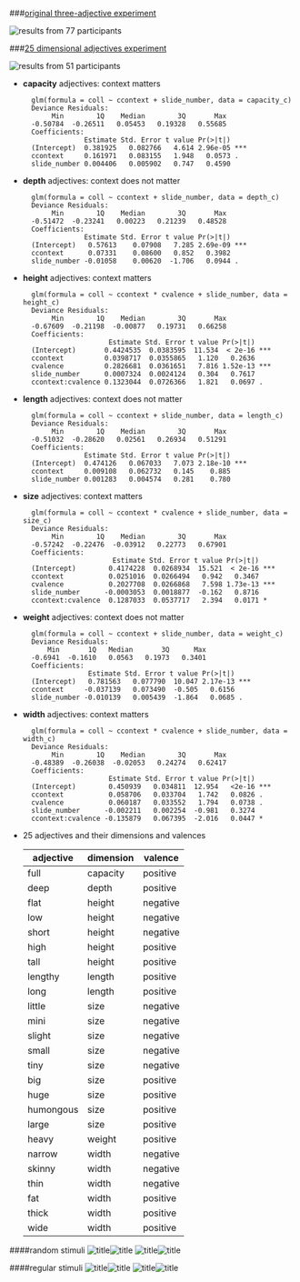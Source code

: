 ###[original three-adjective experiment](https://web.stanford.edu/~scontras/experiment_persistence.v10-master/persistence.v10/persistence.v10.html)

![results from 77 participants](../../../writing/Cubert/plots/expt3.png)

###[25 dimensional adjectives experiment](https://web.stanford.edu/~scontras/CollectivePredication/13-dimensional/dimensional.html)

![results from 51 participants](dimension-valence.png)

* **capacity** adjectives: context matters

	    glm(formula = coll ~ ccontext + slide_number, data = capacity_c)
		Deviance Residuals: 
		     Min        1Q    Median        3Q       Max  
		-0.50784  -0.26511   0.05453   0.19328   0.55685  
		Coefficients:
		             Estimate Std. Error t value Pr(>|t|)    
		(Intercept)  0.381925   0.082766   4.614 2.96e-05 ***
		ccontext     0.161971   0.083155   1.948   0.0573 .  
		slide_number 0.004406   0.005902   0.747   0.4590    
		
* **depth** adjectives: context does not matter

		glm(formula = coll ~ ccontext + slide_number, data = depth_c)
		Deviance Residuals: 
		     Min        1Q    Median        3Q       Max  
		-0.51472  -0.23241   0.00223   0.21239   0.48528  		
		Coefficients:
		             Estimate Std. Error t value Pr(>|t|)    
		(Intercept)   0.57613    0.07908   7.285 2.69e-09 ***
		ccontext      0.07331    0.08600   0.852   0.3982    
		slide_number -0.01058    0.00620  -1.706   0.0944 .  
		
* **height** adjectives: context matters

		glm(formula = coll ~ ccontext * cvalence + slide_number, data = height_c)
		Deviance Residuals: 
		     Min        1Q    Median        3Q       Max  
		-0.67609  -0.21198  -0.00877   0.19731   0.66258  
		Coefficients:
		                   Estimate Std. Error t value Pr(>|t|)    
		(Intercept)       0.4424535  0.0383595  11.534  < 2e-16 ***
		ccontext          0.0398717  0.0355865   1.120   0.2636    
		cvalence          0.2826681  0.0361651   7.816 1.52e-13 ***
		slide_number      0.0007324  0.0024124   0.304   0.7617    
		ccontext:cvalence 0.1323044  0.0726366   1.821   0.0697 . 
		
* **length** adjectives: context does not matter

		glm(formula = coll ~ ccontext + slide_number, data = length_c)
		Deviance Residuals: 
		     Min        1Q    Median        3Q       Max  
		-0.51032  -0.28620   0.02561   0.26934   0.51291  
		Coefficients:
		             Estimate Std. Error t value Pr(>|t|)    
		(Intercept)  0.474126   0.067033   7.073 2.18e-10 ***
		ccontext     0.009108   0.062732   0.145    0.885    
		slide_number 0.001283   0.004574   0.281    0.780 
		
* **size** adjectives: context matters

		glm(formula = coll ~ ccontext * cvalence + slide_number, data = size_c)
		Deviance Residuals: 
		     Min        1Q    Median        3Q       Max  
		-0.57242  -0.22476  -0.03912   0.22773   0.67901  
		Coefficients:
		                    Estimate Std. Error t value Pr(>|t|)    
		(Intercept)        0.4174228  0.0268934  15.521  < 2e-16 ***
		ccontext           0.0251016  0.0266494   0.942   0.3467    
		cvalence           0.2027708  0.0266868   7.598 1.73e-13 ***
		slide_number      -0.0003053  0.0018877  -0.162   0.8716    
		ccontext:cvalence  0.1287033  0.0537717   2.394   0.0171 * 
		
* **weight** adjectives: context does not matter

		glm(formula = coll ~ ccontext + slide_number, data = weight_c)
		Deviance Residuals: 
		    Min       1Q   Median       3Q      Max  
		-0.6941  -0.1610   0.0563   0.1973   0.3401  
		Coefficients:
		              Estimate Std. Error t value Pr(>|t|)    
		(Intercept)   0.781563   0.077790  10.047 2.17e-13 ***
		ccontext     -0.037139   0.073490  -0.505   0.6156    
		slide_number -0.010139   0.005439  -1.864   0.0685 .
		
* **width** adjectives: context matters

		glm(formula = coll ~ ccontext * cvalence + slide_number, data = width_c)
		Deviance Residuals: 
		     Min        1Q    Median        3Q       Max  
		-0.48389  -0.26038  -0.02053   0.24274   0.62417  
		Coefficients:
		                   Estimate Std. Error t value Pr(>|t|)    
		(Intercept)        0.450939   0.034811  12.954   <2e-16 ***
		ccontext           0.058706   0.033704   1.742   0.0826 .  
		cvalence           0.060187   0.033552   1.794   0.0738 .  
		slide_number      -0.002211   0.002254  -0.981   0.3274    
		ccontext:cvalence -0.135879   0.067395  -2.016   0.0447 *  

* 25 adjectives and their dimensions and valences
	
	| 	**adjective**	|	**dimension**	|	**valence** 	|
	| 	---							|	---							|	---						|
	|	full						|	capacity				|	positive			|
	|	deep					|	depth					|	positive			|
	| 	flat						|	height					|	negative			|
	|	low						|	height					| 	negative			|
	|	short					|	height					|	negative			|
	|	high					|	height					|	positive			|
	|	tall						|	height					|	positive			|
	|	lengthy				|	length					|	positive			|
	|	long					|	length					|	positive			|
	|	little						|	size						|	negative			|
	|	mini						|	size						|	negative			|
	|	slight					|	size						|	negative			|
	|	small					|	size						|	negative			|
	|	tiny						|	size						|	negative			|
	|	big						|	size						|	positive			|
	|	huge					|	size						|	positive			|
	|	humongous		|	size						|	positive			|
	|	large					|	size						|	positive			|
	| 	heavy					|	weight				|	positive			|
	|	narrow				|	width					|	negative			|
	|	skinny					|	width					|	negative			|
	|	thin						|	width					|	negative			|
	|	fat						|	width					|	positive			|
	|	thick					|	width					|	positive			|
	|	wide					|	width					|	positive			|


####random stimuli
![title](../expt-files/images/context1.3.png)![title](../expt-files/images/context2.3.png)
![title](../expt-files/images/context3.3.png)![title](../expt-files/images/context4.3.png)

####regular stimuli
![title](../expt-files/images/context1.3.reg.png)![title](../expt-files/images/context2.3.reg.png)
![title](../expt-files/images/context3.3.reg.png)![title](../expt-files/images/context4.3.reg.png)
